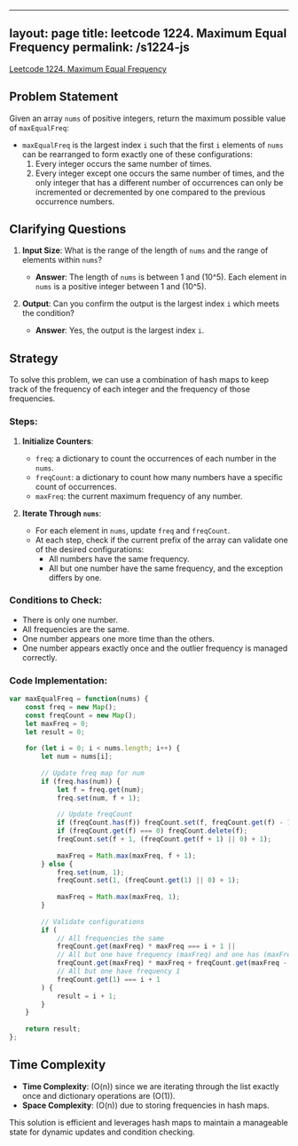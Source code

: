 
---
layout: page
title: leetcode 1224. Maximum Equal Frequency
permalink: /s1224-js
---
[Leetcode 1224. Maximum Equal Frequency](https://algoadvance.github.io/algoadvance/l1224)
## Problem Statement

Given an array `nums` of positive integers, return the maximum possible value of `maxEqualFreq`:
- `maxEqualFreq` is the largest index `i` such that the first `i` elements of `nums` can be rearranged to form exactly one of these configurations:
    1. Every integer occurs the same number of times.
    2. Every integer except one occurs the same number of times, and the only integer that has a different number of occurrences can only be incremented or decremented by one compared to the previous occurrence numbers.

## Clarifying Questions

1. **Input Size**: What is the range of the length of `nums` and the range of elements within `nums`?
   - **Answer**: The length of `nums` is between 1 and \(10^5\). Each element in `nums` is a positive integer between 1 and \(10^5\).

2. **Output**: Can you confirm the output is the largest index `i` which meets the condition?
   - **Answer**: Yes, the output is the largest index `i`.

## Strategy

To solve this problem, we can use a combination of hash maps to keep track of the frequency of each integer and the frequency of those frequencies.

### Steps:

1. **Initialize Counters**:
   - `freq`: a dictionary to count the occurrences of each number in the `nums`.
   - `freqCount`: a dictionary to count how many numbers have a specific count of occurrences.
   - `maxFreq`: the current maximum frequency of any number.

2. **Iterate Through `nums`**:
   - For each element in `nums`, update `freq` and `freqCount`.
   - At each step, check if the current prefix of the array can validate one of the desired configurations:
     - All numbers have the same frequency.
     - All but one number have the same frequency, and the exception differs by one.

### Conditions to Check:
- There is only one number.
- All frequencies are the same.
- One number appears one more time than the others.
- One number appears exactly once and the outlier frequency is managed correctly.

### Code Implementation:

```javascript
var maxEqualFreq = function(nums) {
    const freq = new Map();
    const freqCount = new Map();
    let maxFreq = 0;
    let result = 0;
    
    for (let i = 0; i < nums.length; i++) {
        let num = nums[i];
        
        // Update freq map for num
        if (freq.has(num)) {
            let f = freq.get(num);
            freq.set(num, f + 1);
            
            // Update freqCount
            if (freqCount.has(f)) freqCount.set(f, freqCount.get(f) - 1);
            if (freqCount.get(f) === 0) freqCount.delete(f);
            freqCount.set(f + 1, (freqCount.get(f + 1) || 0) + 1);
            
            maxFreq = Math.max(maxFreq, f + 1);
        } else {
            freq.set(num, 1);
            freqCount.set(1, (freqCount.get(1) || 0) + 1);
            
            maxFreq = Math.max(maxFreq, 1);
        }
        
        // Validate configurations
        if (
            // All frequencies the same
            freqCount.get(maxFreq) * maxFreq === i + 1 ||
            // All but one have frequency (maxFreq) and one has (maxFreq - 1)
            freqCount.get(maxFreq) * maxFreq + freqCount.get(maxFreq - 1) * (maxFreq - 1) === i + 1 ||
            // All but one have frequency 1
            freqCount.get(1) === i + 1
        ) {
            result = i + 1;
        }
    }
    
    return result;
};
```

## Time Complexity

- **Time Complexity**: \(O(n)\) since we are iterating through the list exactly once and dictionary operations are \(O(1)\).
- **Space Complexity**: \(O(n)\) due to storing frequencies in hash maps. 

This solution is efficient and leverages hash maps to maintain a manageable state for dynamic updates and condition checking.